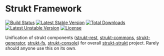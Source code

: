 Strukt Framework
================

[![Build Status](https://travis-ci.org/pitsolu/strukt-framework.svg?branch=master)](https://packagist.org/packages/strukt/framework)
[![Latest Stable Version](https://poser.pugx.org/strukt/framework/v/stable)](https://packagist.org/packages/strukt/framework)
[![Total Downloads](https://poser.pugx.org/strukt/framework/downloads)](https://packagist.org/packages/strukt/framework)
[![Latest Unstable Version](https://poser.pugx.org/strukt/framework/v/unstable)](https://packagist.org/packages/strukt/framework)
[![License](https://poser.pugx.org/strukt/framework/license)](https://packagist.org/packages/strukt/framework)

Unification of strukt components ([strukt-rest](https://github.com/pitsolu/strukt-rest), [strukt-commons](https://github.com/pitsolu/strukt-commons), [strukt-generator](https://github.com/pitsolu/strukt-generator), [strukt-fs](https://github.com/pitsolu/strukt-fs), [strukt-console](https://github.com/pitsolu/strukt-console)) for overall [strukt-strukt](https://github.com/pitsolu/strukt-strukt) project. Rarely should anyone use this on its own.

